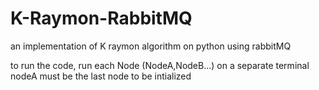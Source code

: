 # K-Raymon-RabbitMQ
an implementation of K raymon algorithm on python using rabbitMQ

to run the code, run each Node (NodeA,NodeB...) on a separate terminal 
nodeA must be the last node to be intialized
